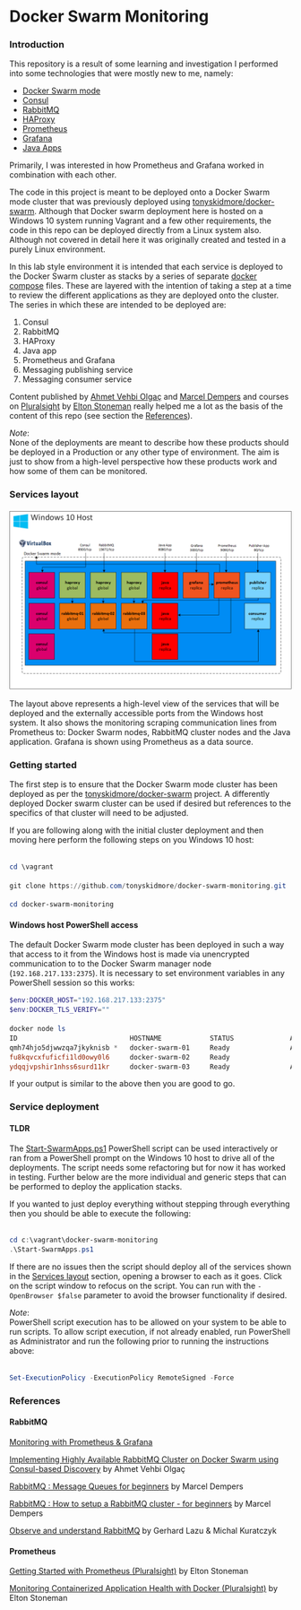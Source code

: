 Docker Swarm Monitoring
=======================

### Introduction

This repository is a result of some learning and investigation I performed into some technologies that were mostly new to me, namely:

* [Docker Swarm mode](https://docs.docker.com/engine/swarm/)
* [Consul](https://www.consul.io/)
* [RabbitMQ](https://www.rabbitmq.com/)
* [HAProxy](http://www.haproxy.org/)
* [Prometheus](https://prometheus.io/)
* [Grafana](https://grafana.com/oss/grafana/)
* [Java Apps](https://www.java.com)

Primarily, I was interested in how Prometheus and Grafana worked in combination with each other.

The code in this project is meant to be deployed onto a Docker Swarm mode cluster that was previously deployed using [tonyskidmore/docker-swarm](https://github.com/tonyskidmore/docker-swarm).  Although that Docker swarm deployment here is hosted on a Windows 10 system running Vagrant and a few other requirements, the code in this repo can be deployed directly from a Linux system also.  Although not covered in detail here it was originally created and tested in a purely Linux environment.

In this lab style environment it is intended that each service is deployed to the Docker Swarm cluster as stacks by a series of separate [docker compose](https://docs.docker.com/compose/) files.  These are layered with the intention of taking a step at a time to review the different applications as they are deployed onto the cluster.  The series in which these are intended to be deployed are:

1. Consul
2. RabbitMQ
3. HAProxy
4. Java app
5. Prometheus and Grafana
6. Messaging publishing service
7. Messaging consumer service

Content published by [Ahmet Vehbi Olgaç](https://www.linkedin.com/in/ahmetvehbiolgac/?originalSubdomain=tr) and [Marcel Dempers](https://www.linkedin.com/in/marceldempers/?originalSubdomain=au) and courses on [Pluralsight](https://www.pluralsight.com) by [Elton Stoneman](https://www.linkedin.com/in/eltonstoneman/?originalSubdomain=uk) really helped me a lot as the basis of the content of this repo (see section the [References](#references)).

_Note_:  
None of the deployments are meant to describe how these products should be deployed in a Production or any other type of environment.  The aim is just to show from a high-level perspective how these products work and how some of them can be monitored.  

### Services layout
![Alt text](images/layout.png "Services layout")

The layout above represents a high-level view of the services that will be deployed and the externally accessible ports from the Windows host system.  It also shows the monitoring scraping communication lines from Prometheus to: Docker Swarm nodes, RabbitMQ cluster nodes and the Java application.  Grafana is shown using Prometheus as a data source.

### Getting started

The first step is to ensure that the Docker Swarm mode cluster has been deployed as per the [tonyskidmore/docker-swarm](https://github.com/tonyskidmore/docker-swarm) project.  A differently deployed Docker swarm cluster can be used if desired but references to the specifics of that cluster will need to be adjusted. 

If you are following along with the initial cluster deployment and then moving here perform the following steps on you Windows 10 host:  

````powershell

cd \vagrant

git clone https://github.com/tonyskidmore/docker-swarm-monitoring.git

cd docker-swarm-monitoring

````

#### Windows host PowerShell access
The default Docker Swarm mode cluster has been deployed in such a way that access to it from the Windows host is made via unencrypted communication to to the Docker Swarm manager node (`192.168.217.133:2375`).  It is necessary to set environment variables in any PowerShell session so this works:

````powershell
$env:DOCKER_HOST="192.168.217.133:2375"
$env:DOCKER_TLS_VERIFY=""

docker node ls
ID                            HOSTNAME            STATUS              AVAILABILITY        MANAGER STATUS      ENGINE VERSION
qmh74hjo5djwwzqa7jkyknisb *   docker-swarm-01     Ready               Active              Leader              19.03.13
fu8kqvcxfuficfi1ld0owy0l6     docker-swarm-02     Ready                Active                                 19.03.13
ydqqjvpshir1nhss6surd11kr     docker-swarm-03     Ready               Active                                  19.03.13

````
If your output is similar to the above then you are good to go.

### Service deployment

#### TLDR

The [Start-SwarmApps.ps1](https://github.com/tonyskidmore/docker-swarm-monitoring/blob/main/Start-SwarmApps.ps1) PowerShell script can be used interactively or ran from a PowerShell prompt on the Windows 10 host to drive all of the deployments.  The script needs some refactoring but for now it has worked in testing.  Further below are the more individual and generic steps that can be performed to deploy the application stacks.  

If you wanted to just deploy everything without stepping through everything then you should be able to execute the following:

````powershell

cd c:\vagrant\docker-swarm-monitoring
.\Start-SwarmApps.ps1

````
If there are no issues then the script should deploy all of the services shown in the [Services layout](#services-layout) section, opening a browser to each as it goes.  Click on the script window to refocus on the script.  You can run with the `-OpenBrowser $false` parameter to avoid the browser functionality if desired.  

_Note_:  
PowerShell script execution has to be allowed on your system to be able to run scripts.  To allow script execution, if not already enabled, run PowerShell as Administrator and run the following prior to running the instructions above:  

````powershell

Set-ExecutionPolicy -ExecutionPolicy RemoteSigned -Force

````

### References

#### RabbitMQ

[Monitoring with Prometheus & Grafana](https://www.rabbitmq.com/prometheus.html)

[Implementing Highly Available RabbitMQ Cluster on Docker Swarm using Consul-based Discovery](https://medium.com/hepsiburadatech/implementing-highly-available-rabbitmq-cluster-on-docker-swarm-using-consul-based-discovery-45c4e7919634) by Ahmet Vehbi Olgaç  

[RabbitMQ : Message Queues for beginners](https://www.youtube.com/watch?v=hfUIWe1tK8E) by Marcel Dempers  

[RabbitMQ : How to setup a RabbitMQ cluster - for beginners](https://www.youtube.com/watch?v=FzqjtU2x6YA) by Marcel Dempers  

[Observe and understand RabbitMQ](https://www.youtube.com/watch?v=L-tYXpirbpA) by Gerhard Lazu & Michal Kuratczyk  

#### Prometheus

[Getting Started with Prometheus (Pluralsight)](https://app.pluralsight.com/library/courses/getting-started-prometheus) by Elton Stoneman  

[Monitoring Containerized Application Health with Docker (Pluralsight)](https://app.pluralsight.com/library/courses/monitoring-containerized-app-health-docker/table-of-contents) by Elton Stoneman

